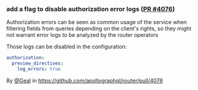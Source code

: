 ### add a flag to disable authorization error logs ([PR #4076](https://github.com/apollographql/router/pull/4076))

Authorization errors can be seen as common usage of the service when filtering fields from queries depending on the client's rights, so they might not warrant error logs to be analyzed by the router operators

Those logs can be disabled in the configuration:

```yaml
authorization:
  preview_directives:
    log_errors: true
```

By [@Geal](https://github.com/Geal) in https://github.com/apollographql/router/pull/4076